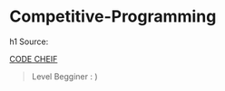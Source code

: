 # Competitive-Programming
h1 Source:

[CODE CHEIF](https://www.codechef.com/problems/school/)

> Level 
> Begginer : )
